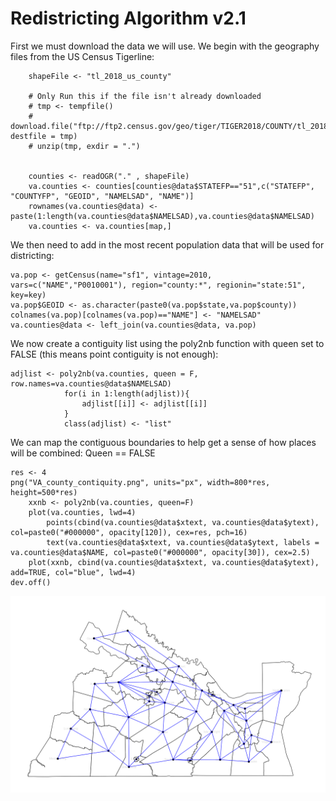 # Redistricting Algorithm v2.1


First we must download the data we will use.
We begin with the geography files from the US Census Tigerline:

```
	shapeFile <- "tl_2018_us_county"

	# Only Run this if the file isn't already downloaded
	# tmp <- tempfile()
	# download.file("ftp://ftp2.census.gov/geo/tiger/TIGER2018/COUNTY/tl_2018_us_county.zip", destfile = tmp)
	# unzip(tmp, exdir = ".")


	counties <- readOGR("." , shapeFile)
	va.counties <- counties[counties@data$STATEFP=="51",c("STATEFP", "COUNTYFP", "GEOID", "NAMELSAD", "NAME")]
	rownames(va.counties@data) <- paste(1:length(va.counties@data$NAMELSAD),va.counties@data$NAMELSAD)
	va.counties <- va.counties[map,]
```


We then need to add in the most recent population data that will be used for districting:

```
va.pop <- getCensus(name="sf1", vintage=2010, vars=c("NAME","P0010001"), region="county:*", regionin="state:51", key=key)
va.pop$GEOID <- as.character(paste0(va.pop$state,va.pop$county))
colnames(va.pop)[colnames(va.pop)=="NAME"] <- "NAMELSAD"
va.counties@data <- left_join(va.counties@data, va.pop)
```

We now create a contiguity list using the poly2nb function with queen set to FALSE (this means point contiguity is not enough):
```
adjlist <- poly2nb(va.counties, queen = F, row.names=va.counties@data$NAMELSAD)
            for(i in 1:length(adjlist)){
                adjlist[[i]] <- adjlist[[i]]
            }
            class(adjlist) <- "list"
```

We can map the contiguous boundaries to help get a sense of how places will be combined:
Queen == FALSE
```
res <- 4
png("VA_county_contiquity.png", units="px", width=800*res, height=500*res)
	xxnb <- poly2nb(va.counties, queen=F)
	plot(va.counties, lwd=4)
		points(cbind(va.counties@data$xtext, va.counties@data$ytext), col=paste0("#000000", opacity[120]), cex=res, pch=16)
		text(va.counties@data$xtext, va.counties@data$ytext, labels = va.counties@data$NAME, col=paste0("#000000", opacity[30]), cex=2.5)
	plot(xxnb, cbind(va.counties@data$xtext, va.counties@data$ytext), add=TRUE, col="blue", lwd=4)
dev.off()
```
<img src= "https://github.com/jcervas/districting/blob/master/VA_county_contiquity.png" width="800" />
